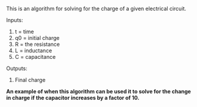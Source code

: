 This is an algorithm for solving for the charge of a given electrical circuit.

Inputs:

1. t = time
2. q0 = initial charge
3. R = the resistance
4. L = inductance
5. C = capacitance

Outputs:

1. Final charge

**An example of when this algorithm can be used it to solve for the change in charge if the capacitor increases by a factor of 10.**
